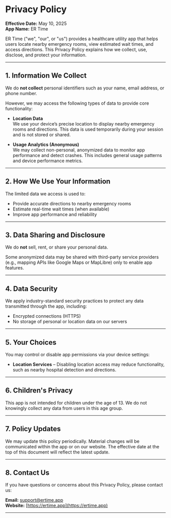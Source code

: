 # Privacy Policy

**Effective Date:** May 10, 2025  
**App Name:** ER Time

ER Time ("we", "our", or "us") provides a healthcare utility app that helps users locate nearby emergency rooms, view estimated wait times, and access directions. This Privacy Policy explains how we collect, use, disclose, and protect your information.

---

## 1. Information We Collect

We do **not collect** personal identifiers such as your name, email address, or phone number.

However, we may access the following types of data to provide core functionality:

- **Location Data**  
  We use your device’s precise location to display nearby emergency rooms and directions. This data is used temporarily during your session and is not stored or shared.

- **Usage Analytics (Anonymous)**  
  We may collect non-personal, anonymized data to monitor app performance and detect crashes. This includes general usage patterns and device performance metrics.

---

## 2. How We Use Your Information

The limited data we access is used to:

- Provide accurate directions to nearby emergency rooms
- Estimate real-time wait times (when available)
- Improve app performance and reliability

---

## 3. Data Sharing and Disclosure

We do **not** sell, rent, or share your personal data.

Some anonymized data may be shared with third-party service providers (e.g., mapping APIs like Google Maps or MapLibre) only to enable app features.

---

## 4. Data Security

We apply industry-standard security practices to protect any data transmitted through the app, including:

- Encrypted connections (HTTPS)
- No storage of personal or location data on our servers

---

## 5. Your Choices

You may control or disable app permissions via your device settings:

- **Location Services** – Disabling location access may reduce functionality, such as nearby hospital detection and directions.

---

## 6. Children's Privacy

This app is not intended for children under the age of 13. We do not knowingly collect any data from users in this age group.

---

## 7. Policy Updates

We may update this policy periodically. Material changes will be communicated within the app or on our website. The effective date at the top of this document will reflect the latest update.

---

## 8. Contact Us

If you have questions or concerns about this Privacy Policy, please contact us:

**Email:** support@ertime.app  
**Website:** [https://ertime.app](https://ertime.app)

---
